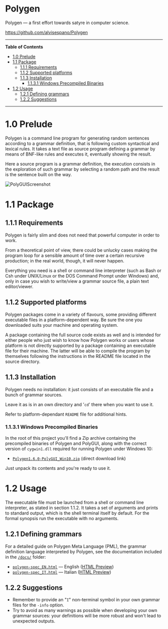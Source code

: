 # Polygen

Polygen — a first effort towards satyre in computer science.

https://github.com/alvisespano/Polygen



-----

**Table of Contents**

<!-- MarkdownTOC autolink="true" bracket="round" autoanchor="false" lowercase="true" lowercase_only_ascii="true" uri_encoding="true" depth="3" -->

- [1.0 Prelude](#10-prelude)
- [1.1 Package](#11-package)
    - [1.1.1 Requirements](#111-requirements)
    - [1.1.2 Supported platforms](#112-supported-platforms)
    - [1.1.3 Installation](#113-installation)
        - [1.1.3.1 Windows Precompiled Binaries](#1131-windows-precompiled-binaries)
- [1.2 Usage](#12-usage)
    - [1.2.1 Defining grammars](#121-defining-grammars)
    - [1.2.2 Suggestions](#122-suggestions)

<!-- /MarkdownTOC -->

-----


# 1.0 Prelude

Polygen is a command line program for generating random sentences according to a grammar definition, that is following custom syntactical and lexical rules. It takes a text file as source program defining a grammar by means of BNF-like rules and executes it, eventually showing the result.

Here a source program is a grammar definition, the execution consists in the exploration of such grammar by selecting a random path and the result is the sentence built on the way.

![PolyGUIScreenshot][PolyGUI screenshot]

# 1.1 Package

## 1.1.1 Requirements

Polygen is fairly slim and does not need that powerful computer in order to work.

From a theoretical point of view, there could be unlucky cases making the program loop for a sensible amount of time over a certain recursive production; in the real world, though, it will never happen.

Everything you need is a shell or command line interpreter (such as Bash or Csh under UNIX/Linux or the DOS Command Prompt under Windows) and, only in case you wish to write/view a grammar source file, a plain text editor/viewer.


## 1.1.2 Supported platforms

Polygen packages come in a variety of flavours, some providing different executable files in a platform-dependent way. Be sure the one you downloaded suits your machine and operating system.

A package containing the full source code exists as well and is intended for either people who just wish to know how Polygen works or users whose platform is not directly supported by a package containing an executable file for their machine. The latter will be able to compile the program by themselves following the instructions in the README file located in the source directory.


## 1.1.3 Installation

Polygen needs no installation: it just consists of an executable file and a bunch of grammar sources.

Leave it as is in an own directory and '`cd`' there when you want to use it.

Refer to platform-dependant `README` file for additional hints.

### 1.1.3.1 Windows Precompiled Binaries

In the root of this project you'll find a Zip archive containing the precompiled binaries of Polygen and PolyGUI, along with the correct version of `cygwin1.dll` required for running Polygen under Windows 10:

- [`Polygen1.6.0-PolyGUI_Win10.zip`][Polygen Win Zip] (direct download link)

Just unpack its contents and you're ready to use it.

# 1.2 Usage

The executable file must be launched from a shell or command line interpreter, as stated in section 1.1.2. It takes a set of arguments and prints to standard output, which is the shell terminal itself by default. For the formal synopsis run the executable with no arguments.


## 1.2.1 Defining grammars

For a detailed guide on Polygen Meta Language (PML), the grammar definition language interpreted by Polygen, see the documentation included in the [`/docs/`][docs] folder:

- [`polygen-spec_EN.html`][PML en] — English ([HTML Preview][PML en HTML Preview])
- [`polygen-spec_IT.html`][PML it] — Italian ([HTML Preview][PML it HTML Preview])

## 1.2.2 Suggestions

- Remember to provide an "`I`" non-terminal symbol in your own grammar files for the `-info` option.
- Try to avoid as many warnings as possible when developing your own grammar sources: your definitions will be more robust and won't lead to unexpected outputs.



[Polygen Win Zip]: https://github.com/alvisespano/Polygen/raw/master/Polygen1.6.0-PolyGUI_Win10.zip "Download Polygen for Windows and PolyGUI precompiled binaries"

[PolyGUI screenshot]: https://raw.githubusercontent.com/wiki/tajmone/Polygen/screenshot_PolyGUI.png "Screenshot of PolyGUI tool for creating and testing Polygen grammars"

[docs]: ./docs "View the contents of the 'docs' folder"

[PML en]: ./docs/polygen-spec_EN.html "Polygen Meta Language Spec' (English)"
[PML it]: ./docs/polygen-spec_IT.html "Polygen Meta Language Spec' (Italian)"

[PML en HTML Preview]: http://htmlpreview.github.io/?https://github.com/tajmone/polygen-docs/blob/master/polygen-spec_EN.html "Live HTML preview of latest release of 'Polygen Meta Language Spec' (English)"
[PML it HTML Preview]: http://htmlpreview.github.io/?https://github.com/tajmone/polygen-docs/blob/master/polygen-spec_IT.html "Live HTML preview of latest release of 'Polygen Meta Language Spec' (Italian)"

